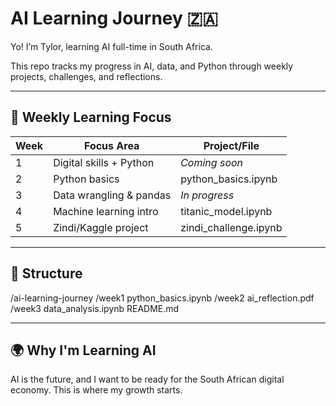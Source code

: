 # AI Learning Journey 🇿🇦

Yo! I’m Tylor, learning AI full-time in South Africa.

This repo tracks my progress in AI, data, and Python through weekly projects, challenges, and reflections.

---

## 🧠 Weekly Learning Focus

| Week | Focus Area               | Project/File                     |
|------|--------------------------|----------------------------------|
| 1    | Digital skills + Python  | *Coming soon*                    |
| 2    | Python basics            | python_basics.ipynb              |
| 3    | Data wrangling & pandas  | *In progress*                    |
| 4    | Machine learning intro   | titanic_model.ipynb              |
| 5    | Zindi/Kaggle project     | zindi_challenge.ipynb            |

---

## 📁 Structure

/ai-learning-journey
/week1
python_basics.ipynb
/week2
ai_reflection.pdf
/week3
data_analysis.ipynb
README.md

 
---

## 🌍 Why I'm Learning AI

AI is the future, and I want to be ready for the South African digital economy. This is where my growth starts.

